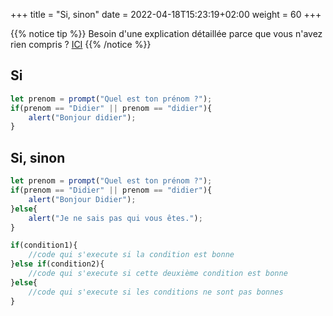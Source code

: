 +++
title = "Si, sinon"
date =  2022-04-18T15:23:19+02:00
weight = 60
+++

{{% notice tip %}}
Besoin d'une explication détaillée parce que vous n'avez rien compris ?
<a href="https://openclassrooms.com/fr/courses/6175841-apprenez-a-programmer-avec-javascript/6278948-choisissez-la-condition-appropriee-pour-controler-le-deroulement-de-votre-programme-if-else-switch" target="_blank">ICI</a>
{{% /notice %}}

## Si 
```js
let prenom = prompt("Quel est ton prénom ?");
if(prenom == "Didier" || prenom == "didier"){
    alert("Bonjour didier");
}
```

## Si, sinon
```js
let prenom = prompt("Quel est ton prénom ?");
if(prenom == "Didier" || prenom == "didier"){
    alert("Bonjour Didier");
}else{
    alert("Je ne sais pas qui vous êtes.");
}
```

```js
if(condition1){
    //code qui s'execute si la condition est bonne
}else if(condition2){
    //code qui s'execute si cette deuxième condition est bonne
}else{
    //code qui s'execute si les conditions ne sont pas bonnes
}
```